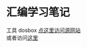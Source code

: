 # 汇编学习笔记
工具 dosbox [点这里访问源网站](https://www.dosbox.com/download.php?main=1)  
或者访问[这里](https://github.com/Gyxqq/asm/tree/master/dosbox%26%26masm)
